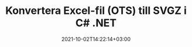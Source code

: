 ---
############################# Static ############################
layout: "autogen-gist"
date: 2021-10-02T14:22:14+03:00
draft: false
path: "sv/total/net/conversion/ots-to-svgz/"
other_out_formats: "PDF DOC DOCX DOCM DOT DOTX DOTM TXT RTF HTML HTM MHTML MHT XLS XLSX XLSM XLSB XLT XLTX XLTM XLAM CSV TSV DIF SXC FODS PPT PPTX PPS PPSX PPSM POT POTX PPTM POTM ODT OTT OTP ODP ODS EMZ WMZ SVG SVGZ XPS TEX DCM WMF EMF BMP PNG GIF JPEG TIFF ICO WEBP JP2 TGA PSB PSD EPUB MD XML JSON DICOM FODP JPG"
ad_headline: "Konvertera OTS till SVGZ | .NET"
ad_description: "Mest exakta OTS till SVGZ dokumentkonverteringslösning för dina .NET-applikationer."

############################# Head ############################
head_title: "Konvertera Excel OTS till SVGZ i C# ASP.NET | .NET-dokumentkonvertering"
head_description: ".NET Excel kalkylblad dokumentformat konvertering API. Konvertera OTS till SVGZ och 100+ andra bilder och dokumentfilformat i .NET (C#, VB.NET, ASP.NET & .NET Core) applikationer."

############################# Header ############################
title: "Konvertera Excel-fil (OTS) till SVGZ i C# .NET"
description: "Använd inbyggt Excel-dokumentkonverterings-API för att konvertera OTS till SVGZ i C# VB.NET & ASP.NET-applikationer. Arbeta med flexibla dokumentkonverteringsfunktioner för att anpassa det resulterande dokumentets utseende. Konvertera alla populära Excel-kalkylbladsformat till och från Word-dokument, PowerPoint-presentationer, PDF, Photoshop, e-bok, webb- och bildfilformat. Konvertera hela dokumentet eller välj specifika sidor i källdokumentfilen baserat på de selektiva sidnumren eller sidintervallen och konvertera enkelt till ett dokumentformat som stöds."

############################# SubMenu ############################
submenu:
    enable: false

############################# Content ############################
content:
    enable: true
    block:
    - title_left: "Hur man konverterar OTS till SVGZ i C# .NET"
      content_left: |
          Följ dessa enkla steg för konvertering av OTS till SVGZ i .NET. Visa det konverterade SVGZ-dokumentet som det är eller rendera och visa det som HTML utan att använda någon extern programvara.

          -   Skapa **Converter**-objekt för att konvertera OTS-dokument
          -   Ställ in konverteringsalternativen för SVGZ-format
          -   Anrop **Convert** för klassinstansen **Converter** för konvertering till SVGZ
          -   Ställ in alternativ för HTML-visning
          -   Skapa **Viewer**-objekt för att se konverterad SVGZ som HTML
          
      title_right: "Nedladdningar och installationsinstruktioner"
      content_right: |
          Du behöver namnrymder `GroupDocs.Conversion` och `GroupDocs.Viewer` för att konvertera Word-filformat till ett brett utbud av bilder och dokumenttyper som PDF, Microsoft Office (Word, Excel, PowerPoint, Project, Outlook), OpenDocument, HTML och CAD-diagram. Utforska andra [.NET API:er för Office-dokument](https://products.conholdate.com/total/net/) som erbjuds av Conholdate.Total.
          
          Hämta respektive monteringsfiler från [Nedladdningar](https://downloads.conholdate.com/total/net) eller hämta hela paketet från [NuGet](https://www.nuget.org/packages/Conholdate.Total/) för att lägga till `Conholdate.Total for .NET` direkt i din arbetsyta.
          
      gisthash: "4f311c07ae9ee691b8afb7960aa6c806"
      gistfile: "excel-to-pdf-conversion.cs"

    - title_left: "Konvertera Excel till PDF/Word/HTML/PPTX i C#"
      content_left: |
          Konvertera dina Excel-kalkylblad till andra populära dokumentformat som PDF, HTML, PowerPoint-presentationer och ordbehandlingsfilformat med C# .NET-kod. Ladda källarbetsboken för Excel och spara den som ett konverterat dokument i något annat dokumentformat.

          -   Skapa ett **Converter**-objekt och skicka Excel-källfilen till det
          -   Instantiera rätt **ConvertOptions**-klass, t.ex. (**PdfConvertOptions** för konvertering till PDF, **WordProcessingConvertOptions** för konvertering till Word-format, **MarkupConvertOptions** för konvertering till HTML, **PresentationConvertOptions** för konvertering till PowerPoint-format)
          -   Anropa **Convert** för klassinstansen **Converter** för konvertering till PDF/HTML/PPTX- eller Word-dokumentformat
          
      title_right: "Konvertera lösenordsskyddade arkiv"
      content_right: |
          I vissa fall är den konverterade dokumentstorleken större och det tar tid att konvertera. Som standard sparas det cachade konverterade dokumentet på den lokala enheten, men [Conholdate.Total for .NET](https://products.conholdate.com/total/net/) erbjuder anpassad cacheimplementeringsfunktion som använder iCache-gränssnittet för att effektivt hantera cachekonvertering resulterar på ditt eget sätt. Det påskyndar den övergripande repetitiva konverteringsprocessen.
          
          [.NET Excel-konverteringsbiblioteket](https://products.groupdocs.com/conversion/net/) stöder även konvertering till och från lösenordsskyddade arkiv och komprimering av konverteringsresultaten till ZIP, RAR, 7Z, TAR, GZ och BZ2 arkivformat.
          
      gisthash: "4f311c07ae9ee691b8afb7960aa6c806"
      gistfile: "excel-to-pdf-word-html-powerpoint-conversion.cs"

    - title_left: "Lägg till text eller bildvattenstämpel till SVGZ i C#"
      content_left: |
          Konvertera dokument (OTS till SVGZ) exakt som originalfilen och använd text- eller bildvattenstämplar på de konverterade dokumentsidorna med C# .NET.

          -   Skapa **Converter**-objekt för att konvertera OTS-dokument
          -   Skapa en ny instans av klassen **WatermarkOptions**
          -   Ange egenskaper för vattenstämpel (färg, bredd, text, bild etc)
          -   Instantiera rätt **ConvertOptions**-klass
          -   Ställ in egenskapen **Watermark** för **ConvertOptions**-instansen
          -   Anrop **Convert** för klassinstansen **Converter** för konvertering till SVGZ
        
      title_right: "Utdrag av källdokumentinformation"
      content_right: |
          Funktionen för att extrahera dokumentinformation gör det inte bara möjligt att få den grundläggande informationen om källdokumentfilen utan den stöder också extrahering av värdefull filformatsspecifik information såsom projektstart- och slutdatum för en Microsoft Project-fil, eventuella utskriftsrestriktioner för ett PDF-dokument, lista över mappar som ingår i en Outlook-datafil etc.

          Konvertera populära dokumentfilformat på olika operativsystem som Windows, Linux eller macOS medan du använder plattformar som Windows Azure, Mono och Xamarin.
          
      gisthash: "a15affe15284876ce010a315a09da1f0"
      gistfile: "convert-word-to-pdf-and-add-text-watermark-to-converted-pdf.cs"

    - title_left: "Konvertera JSON-fil till Excel i C# .NET"
      content_left: |
          Att konvertera en JSON-fil till Excel i .NET är nu enklare med Conholdate.Total för .NET API:er. Använd JSON-filen som en datakälla och konvertera den exakt till ett Excel-kalkylarksfilformat genom att lägga till några rader C #kod utan att använda någon extern programvara.

          -   Skapa **Converter**-objekt för att konvertera JSON-fil
          -   Instantiera klassen **SpreadsheetConvertOptions**
          -   Anrop **Konverteringsmetoden** för klassinstansen **Converter** för konvertering till XLSX
          
      title_right: "Ladda och konvertera fjärrplacerade dokument"
      content_right: |
          Genom att använda Conholdate.Total för .NET – utvecklare kan ladda och konvertera dokument från olika avlägsna platser och molndokumentlagringsresurser som Amazon S3, Microsoft Azure Blob, FTP, lokal disk, stream eller en enkel URL. Du behöver bara specificera metoden för att erhålla fjärrbelägen dokumentström och sedan skicka den vidare till klassen Converter som en konstruktor.
          
          Conholdate.Total för .NET API:er är inbyggda i Windows Forms, ASP.NET, WPF, WCF eller någon typ av applikation baserad på .NET Framework 2.0 eller senare.
          
      gisthash: "7864dd1c0c16ca647722d18664d5c84a"
      gistfile: "json-to-excel-spreadsheet-conversion.cs"

############################# About Formats ############################
about_formats:
    enable: false
############################# More Formats ############################
more_formats:
    enable: true
    auto: false
    other_out_formats: PDF DOC DOCX DOCM DOT DOTX DOTM TXT RTF HTML HTM MHTML MHT XLS XLSX XLSM XLSB XLT XLTX XLTM XLAM CSV TSV DIF SXC FODS PPT PPTX PPS PPSX PPSM POT POTX PPTM POTM ODT OTT OTP ODP ODS EMZ WMZ SVG SVGZ XPS TEX DCM WMF EMF BMP PNG GIF JPEG TIFF ICO WEBP JP2 TGA PSB PSD EPUB MD XML JSON DICOM FODP JPG
############################# Back to top ###############################
back_to_top:
  enable: true
---